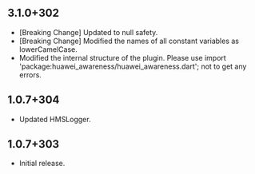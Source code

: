 ## 3.1.0+302

- [Breaking Change] Updated to null safety.
- [Breaking Change] Modified the names of all constant variables as lowerCamelCase.
- Modified the internal structure of the plugin. Please use import 'package:huawei_awareness/huawei_awareness.dart'; not to get any errors.

## 1.0.7+304

- Updated HMSLogger.

## 1.0.7+303

- Initial release.
